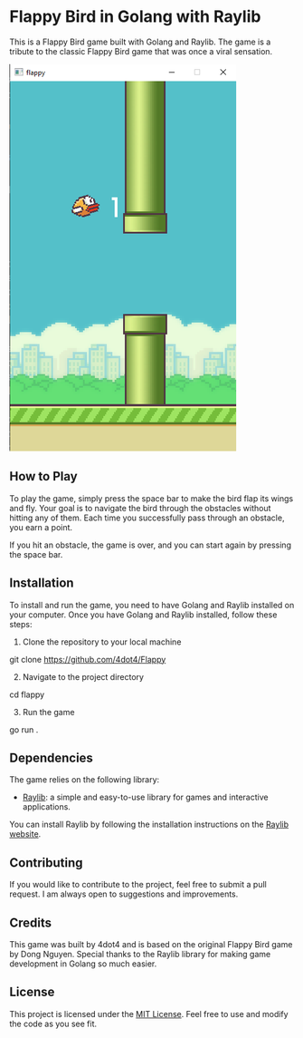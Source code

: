 # Flappy Bird in Golang with Raylib

This is a Flappy Bird game built with Golang and Raylib. The game is a tribute to the classic Flappy Bird game that was once a viral sensation.

![Flappy Bird Screenshot](./assets/screenshot.png)

## How to Play

To play the game, simply press the space bar to make the bird flap its wings and fly. Your goal is to navigate the bird through the obstacles without hitting any of them. Each time you successfully pass through an obstacle, you earn a point.

If you hit an obstacle, the game is over, and you can start again by pressing the space bar.

## Installation

To install and run the game, you need to have Golang and Raylib installed on your computer. Once you have Golang and Raylib installed, follow these steps:

1. Clone the repository to your local machine

git clone https://github.com/4dot4/Flappy

2. Navigate to the project directory

cd flappy

3. Run the game

go run . 

## Dependencies

The game relies on the following library:

- [Raylib](https://www.raylib.com/): a simple and easy-to-use library for games and interactive applications.

You can install Raylib by following the installation instructions on the [Raylib website](https://www.raylib.com/).

## Contributing

If you would like to contribute to the project, feel free to submit a pull request. I am always open to suggestions and improvements.

## Credits

This game was built by 4dot4 and is based on the original Flappy Bird game by Dong Nguyen. Special thanks to the Raylib library for making game development in Golang so much easier.

## License

This project is licensed under the [MIT License](https://opensource.org/licenses/MIT). Feel free to use and modify the code as you see fit.